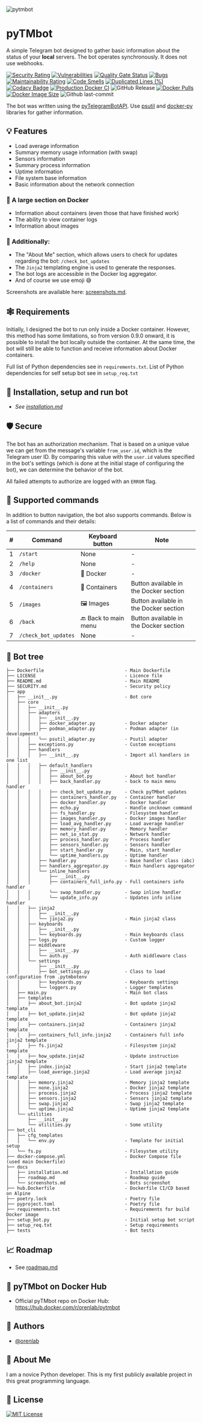 ![pytmbot](https://socialify.git.ci/orenlab/pytmbot/image?description=1&forks=1&issues=1&language=1&name=1&owner=1&pattern=Plus&pulls=1&stargazers=1&theme=Light)

# pyTMbot

A simple Telegram bot designed to gather basic information about the status of your __local__ servers.
The bot operates synchronously. It does not use webhooks.

[![Security Rating](https://sonarcloud.io/api/project_badges/measure?project=orenlab_pytmbot&metric=security_rating)](https://sonarcloud.io/summary/new_code?id=orenlab_pytmbot)
[![Vulnerabilities](https://sonarcloud.io/api/project_badges/measure?project=orenlab_pytmbot&metric=vulnerabilities)](https://sonarcloud.io/summary/new_code?id=orenlab_pytmbot)
[![Quality Gate Status](https://sonarcloud.io/api/project_badges/measure?project=orenlab_pytmbot&metric=alert_status)](https://sonarcloud.io/summary/new_code?id=orenlab_pytmbot)
[![Bugs](https://sonarcloud.io/api/project_badges/measure?project=orenlab_pytmbot&metric=bugs)](https://sonarcloud.io/summary/new_code?id=orenlab_pytmbot)
[![Maintainability Rating](https://sonarcloud.io/api/project_badges/measure?project=orenlab_pytmbot&metric=sqale_rating)](https://sonarcloud.io/summary/new_code?id=orenlab_pytmbot)
[![Code Smells](https://sonarcloud.io/api/project_badges/measure?project=orenlab_pytmbot&metric=code_smells)](https://sonarcloud.io/summary/new_code?id=orenlab_pytmbot)
[![Duplicated Lines (%)](https://sonarcloud.io/api/project_badges/measure?project=orenlab_pytmbot&metric=duplicated_lines_density)](https://sonarcloud.io/summary/new_code?id=orenlab_pytmbot)
[![Codacy Badge](https://app.codacy.com/project/badge/Grade/abe0314bb5c24cfda8db9c0a293d17c0)](https://app.codacy.com/gh/orenlab/pytmbot/dashboard?utm_source=gh&utm_medium=referral&utm_content=&utm_campaign=Badge_grade)
[![Production Docker CI](https://github.com/orenlab/pytmbot/actions/workflows/prod-docker-ci.yml/badge.svg)](https://github.com/orenlab/pytmbot/actions/workflows/prod-docker-ci.yml)
![GitHub Release](https://img.shields.io/github/v/release/orenlab/pytmbot)
[![Docker Pulls](https://badgen.net/docker/pulls/orenlab/pytmbot?icon=docker&label=pulls)](https://hub.docker.com/r/orenlab/pytmbot/)
[![Docker Image Size](https://badgen.net/docker/size/orenlab/pytmbot?icon=docker&label=image%20size)](https://hub.docker.com/r/orenlab/pytmbot/)
![Github last-commit](https://img.shields.io/github/last-commit/orenlab/pytmbot)

The bot was written using the [pyTelegramBotAPI](https://github.com/eternnoir/pyTelegramBotAPI).
Use [psutil](https://github.com/giampaolo/psutil) and [docker-py](https://github.com/docker/docker-py) libraries for
gather information.

## 💡 Features

- Load average information
- Summary memory usage information (with swap)
- Sensors information
- Summary process information
- Uptime information
- File system base information
- Basic information about the network connection

### 🐳 A large section on Docker

- Information about containers (even those that have finished work)
- The ability to view container logs
- Information about images

### 🔖 Additionally:

- The "About Me" section, which allows users to check for updates regarding the bot: `/check_bot_updates`
- The `Jinja2` templating engine is used to generate the responses.
- The bot logs are accessible in the Docker log aggregator.
- And of course we use emoji 😅

Screenshots are available here: [screenshots.md](docs/screenshots.md).

## 🕸 Requirements

Initially, I designed the bot to run only inside a Docker container. However, this method has some limitations, so from
version 0.9.0 onward, it is possible to install the bot locally outside the container. At the same time, the bot will
still be able to function and receive information about Docker containers.

Full list of Python dependencies see in `requirements.txt`. List of Python dependencies for self setup bot see
in `setup_req.txt`

## 🔌 Installation, setup and run bot

- _See [installation.md](docs/installation.md)_

## 🛡 Secure

The bot has an authorization mechanism. That is based on a unique value we can get from the message's
variable `from_user.id`, which is the Telegram user ID.
By comparing this value with the `user.id` values specified in the bot's settings
(which is done at the initial stage of configuring the bot), we can determine the behavior of the bot.

All failed attempts to authorize are logged with an `ERROR` flag.

## 💢 Supported commands

In addition to button navigation, the bot also supports commands. Below is a list of commands and their details:

| # | Command              | Keyboard button      | Note                                   | 
|---|----------------------|----------------------|----------------------------------------|
| 1 | `/start`             | None                 | -                                      | 
| 2 | `/help`              | None                 | -                                      | 
| 3 | `/docker`            | 🐳 Docker            | -                                      |
| 4 | `/containers`        | 🧰 Containers        | Button available in the Docker section |
| 5 | `/images`            | 🖼️ Images           | Button available in the Docker section |
| 6 | `/back`              | 🔙 Back to main menu | Button available in the Docker section |
| 7 | `/check_bot_updates` | None                 | -                                      |

## 🌲 Bot tree

```
├── Dockerfile                              - Main Dockerfile
├── LICENSE                                 - Licence file
├── README.md                               - Main README
├── SECURITY.md                             - Security policy
├── app
│   ├── __init__.py                         - Bot core
│   ├── core
│   │   ├── __init__.py                     
│   │   ├── adapters
│   │   │   ├── __init__.py
│   │   │   ├── docker_adapter.py           - Docker adapter
│   │   │   ├── podman_adapter.py           - Podman adapter (in development)
│   │   │   └── psutil_adapter.py           - Psutil adapter
│   │   ├── exceptions.py                   - Custom exceptions
│   │   ├── handlers
│   │   │   ├── __init__.py                 - Import all handlers in one list
│   │   │   ├── default_handlers
│   │   │   │   ├── __init__.py             
│   │   │   │   ├── about_bot.py            - About bot handler
│   │   │   │   ├── back_handler.py         - back to main menu handler
│   │   │   │   ├── check_bot_update.py     - Check pyTMbot updates
│   │   │   │   ├── containers_handler.py   - Container handler
│   │   │   │   ├── docker_handler.py       - Docker handler
│   │   │   │   ├── echo.py                 - Handle uncknown command
│   │   │   │   ├── fs_handler.py           - Filesystem handler
│   │   │   │   ├── images_handler.py       - Docker images handler
│   │   │   │   ├── load_avg_handler.py     - Load average handler
│   │   │   │   ├── memory_handler.py       - Memory handler
│   │   │   │   ├── net_io_stat.py          - Network handler
│   │   │   │   ├── process_handler.py      - Process handler
│   │   │   │   ├── sensors_handler.py      - Sensors handler
│   │   │   │   ├── start_handler.py        - Main, start handler
│   │   │   │   └── uptime_handlers.py      - Uptime handler
│   │   │   ├── handler.py                  - Base handler class (abc)
│   │   │   ├── handlers_aggregator.py      - Main handlers aggregator
│   │   │   └── inline_handlers
│   │   │       ├── __init__.py
│   │   │       ├── containers_full_info.py - Full containers info handler
│   │   │       └── swap_handler.py         - Swap inline handler
│   │   │       └── update_info.py          - Updates info inline handler
│   │   ├── jinja2
│   │   │   ├── __init__.py
│   │   │   └── jinja2.py                   - Main jinja2 class
│   │   ├── keyboards
│   │   │   ├── __init__.py
│   │   │   └── keyboards.py                - Main keyboards class  
│   │   ├── logs.py                         - Custom logger
│   │   ├── middleware
│   │   │   ├── __init__.py
│   │   │   └── auth.py                     - Auth middleware class
│   │   └── settings
│   │       ├── __init__.py
│   │       ├── bot_settings.py             - Class to load configuration from .pytmbotenv
│   │       ├── keyboards.py                - Keyboards settings
│   │       └── loggers.py                  - Logger templates
│   ├── main.py                             - Main bot class
│   ├── templates
│   │   ├── about_bot.jinja2                - Bot update jinja2 template
│   │   ├── bot_update.jinja2               - Bot update jinja2 template
│   │   ├── containers.jinja2               - Containers jinja2 template
│   │   ├── containers_full_info.jinja2     - Containers full info jinja2 template                    
│   │   ├── fs.jinja2                       - Filesystem jinja2 template
│   │   ├── how_update.jinja2               - Update instruction jinja2 template
│   │   ├── index.jinja2                    - Start jinja2 template
│   │   ├── load_average.jinja2             - Load average jinja2 template
│   │   ├── memory.jinja2                   - Memory jinja2 template
│   │   ├── none.jinja2                     - Docker jinja2 template
│   │   ├── process.jinja2                  - Process jinja2 template
│   │   ├── sensors.jinja2                  - Sensors jinja2 template
│   │   ├── swap.jinja2                     - Swap jinja2 template
│   │   └── uptime.jinja2                   - Uptime jinja2 template
│   └── utilities
│       ├── __init__.py
│       └── utilities.py                    - Some utility
├── bot_cli
│   ├── cfg_templates
│   │   └── env.py                          - Template for initial setup
│   └── fs.py                               - Filesystem utility
├── docker-compose.yml                      - Docker Compose file (used main Dockerfile)
├── docs
│   ├── installation.md                     - Installation guide
│   ├── roadmap.md                          - Roadmap guide
│   └── screenshots.md                      - Bots screenshot
├── hub.Dockerfile                          - Dockerfile CI/CD based on Alpine
├── poetry.lock                             - Poetry file
├── pyproject.toml                          - Poetry file
├── requirements.txt                        - Requirements for build Docker image
├── setup_bot.py                            - Initial setup bot script
├── setup_req.txt                           - Setup requirements
├── tests                                   - Bot tests
```

## 📈 Roadmap

- See [roadmap.md](docs/roadmap.md)

## 🐋 pyTMbot on Docker Hub

- Official pyTMbot repo on Docker Hub: https://hub.docker.com/r/orenlab/pytmbot

## 🧬 Authors

- [@orenlab](https://github.com/orenlab)

## 🚀 About Me

I am a novice Python developer. This is my first publicly available project in this great programming language.

## 📜 License

[![MIT License](https://img.shields.io/badge/License-MIT-green.svg)](https://choosealicense.com/licenses/mit/)
